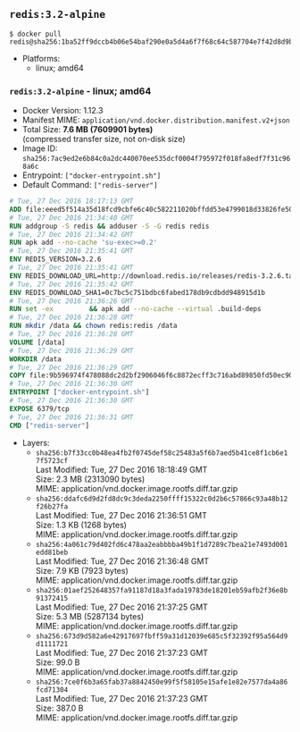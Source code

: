 ## `redis:3.2-alpine`

```console
$ docker pull redis@sha256:1ba52ff9dccb4b06e54baf290e0a5d4a6f7f68c64c587704e7f42d8d9b4cace0
```

-	Platforms:
	-	linux; amd64

### `redis:3.2-alpine` - linux; amd64

-	Docker Version: 1.12.3
-	Manifest MIME: `application/vnd.docker.distribution.manifest.v2+json`
-	Total Size: **7.6 MB (7609901 bytes)**  
	(compressed transfer size, not on-disk size)
-	Image ID: `sha256:7ac9ed2e6b84c0a2dc440070ee535dcf0004f795972f018fa8edf7f31c968a6c`
-	Entrypoint: `["docker-entrypoint.sh"]`
-	Default Command: `["redis-server"]`

```dockerfile
# Tue, 27 Dec 2016 18:17:13 GMT
ADD file:eeed5f514a35d18fcd9cbfe6c40c582211020bffdd53e4799018d33826fe5067 in / 
# Tue, 27 Dec 2016 21:34:40 GMT
RUN addgroup -S redis && adduser -S -G redis redis
# Tue, 27 Dec 2016 21:34:42 GMT
RUN apk add --no-cache 'su-exec>=0.2'
# Tue, 27 Dec 2016 21:35:41 GMT
ENV REDIS_VERSION=3.2.6
# Tue, 27 Dec 2016 21:35:41 GMT
ENV REDIS_DOWNLOAD_URL=http://download.redis.io/releases/redis-3.2.6.tar.gz
# Tue, 27 Dec 2016 21:35:42 GMT
ENV REDIS_DOWNLOAD_SHA1=0c7bc5c751bdbc6fabed178db9cdbdd948915d1b
# Tue, 27 Dec 2016 21:36:26 GMT
RUN set -ex 		&& apk add --no-cache --virtual .build-deps 		gcc 		linux-headers 		make 		musl-dev 		tar 		&& wget -O redis.tar.gz "$REDIS_DOWNLOAD_URL" 	&& echo "$REDIS_DOWNLOAD_SHA1 *redis.tar.gz" | sha1sum -c - 	&& mkdir -p /usr/src/redis 	&& tar -xzf redis.tar.gz -C /usr/src/redis --strip-components=1 	&& rm redis.tar.gz 		&& grep -q '^#define CONFIG_DEFAULT_PROTECTED_MODE 1$' /usr/src/redis/src/server.h 	&& sed -ri 's!^(#define CONFIG_DEFAULT_PROTECTED_MODE) 1$!\1 0!' /usr/src/redis/src/server.h 	&& grep -q '^#define CONFIG_DEFAULT_PROTECTED_MODE 0$' /usr/src/redis/src/server.h 		&& make -C /usr/src/redis 	&& make -C /usr/src/redis install 		&& rm -r /usr/src/redis 		&& apk del .build-deps
# Tue, 27 Dec 2016 21:36:28 GMT
RUN mkdir /data && chown redis:redis /data
# Tue, 27 Dec 2016 21:36:28 GMT
VOLUME [/data]
# Tue, 27 Dec 2016 21:36:29 GMT
WORKDIR /data
# Tue, 27 Dec 2016 21:36:29 GMT
COPY file:9b596974f478088dc2d2bf2906046f6c8872ecff3c716abd89850fd50ec90c47 in /usr/local/bin/ 
# Tue, 27 Dec 2016 21:36:30 GMT
ENTRYPOINT ["docker-entrypoint.sh"]
# Tue, 27 Dec 2016 21:36:30 GMT
EXPOSE 6379/tcp
# Tue, 27 Dec 2016 21:36:31 GMT
CMD ["redis-server"]
```

-	Layers:
	-	`sha256:b7f33cc0b48ea4fb2f0745def58c25483a5f6b7aed5b41ce8f1cb6e17f5723cf`  
		Last Modified: Tue, 27 Dec 2016 18:18:49 GMT  
		Size: 2.3 MB (2313090 bytes)  
		MIME: application/vnd.docker.image.rootfs.diff.tar.gzip
	-	`sha256:ddafc6d9d2fd8dc9c3deda2250ffff15322c0d2b6c57866c93a48b12f26b27fa`  
		Last Modified: Tue, 27 Dec 2016 21:36:51 GMT  
		Size: 1.3 KB (1268 bytes)  
		MIME: application/vnd.docker.image.rootfs.diff.tar.gzip
	-	`sha256:4a061c79d402fd6c478aa2eabbbba49b1f1d7289c7bea21e7493d001edd81beb`  
		Last Modified: Tue, 27 Dec 2016 21:36:48 GMT  
		Size: 7.9 KB (7923 bytes)  
		MIME: application/vnd.docker.image.rootfs.diff.tar.gzip
	-	`sha256:01aef252648357fa91187d18a3fada19783de18201eb59afb2f36e8b91372415`  
		Last Modified: Tue, 27 Dec 2016 21:37:25 GMT  
		Size: 5.3 MB (5287134 bytes)  
		MIME: application/vnd.docker.image.rootfs.diff.tar.gzip
	-	`sha256:673d9d582a6e42917697fbff59a31d12039e685c5f32392f95a564d9d1111721`  
		Last Modified: Tue, 27 Dec 2016 21:37:23 GMT  
		Size: 99.0 B  
		MIME: application/vnd.docker.image.rootfs.diff.tar.gzip
	-	`sha256:7ce0f6b3a65fab37a8842450e99f5f58105e15afe1e82e7577da4a86fcd71304`  
		Last Modified: Tue, 27 Dec 2016 21:37:23 GMT  
		Size: 387.0 B  
		MIME: application/vnd.docker.image.rootfs.diff.tar.gzip
